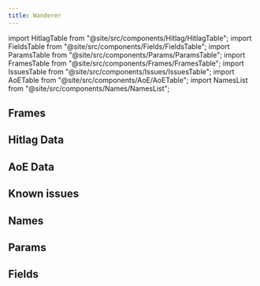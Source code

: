 ```yaml
---
title: Wanderer
---
```


import HitlagTable from "@site/src/components/Hitlag/HitlagTable";
import FieldsTable from "@site/src/components/Fields/FieldsTable";
import ParamsTable from "@site/src/components/Params/ParamsTable";
import FramesTable from "@site/src/components/Frames/FramesTable";
import IssuesTable from "@site/src/components/Issues/IssuesTable";
import AoETable from "@site/src/components/AoE/AoETable";
import NamesList from "@site/src/components/Names/NamesList";

## Frames

<FramesTable item_key="wanderer" />

## Hitlag Data

<HitlagTable item_key="wanderer" />

## AoE Data

<AoETable item_key="wanderer" />

## Known issues

<IssuesTable item_key="wanderer" />

## Names

<NamesList item_key="wanderer" />

## Params

<ParamsTable item_key="wanderer" />

## Fields

<FieldsTable item_key="wanderer" />